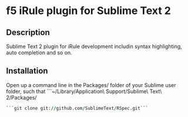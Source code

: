 f5 iRule plugin for Sublime Text 2
================

## Description

Sublime Text 2 plugin for iRule development includin syntax highlighting, auto completion and so on.

## Installation

Open up a command line in the Packages/ folder of your Sublime user folder, such that ```~/Library/Application\ Support/Sublime\ Text\ 2/Packages/
``` for Mac, and execute the following:
```git clone git://github.com/SublimeText/RSpec.git```


